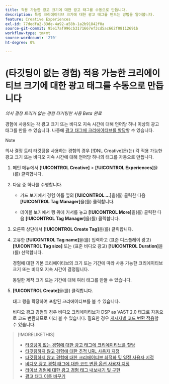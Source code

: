 ```yaml
---
title: 적용 가능한 광고 크기에 대한 광고 태그를 수동으로 만듭니다.
description: 특정 크리에이티브 크기에 대한 광고 태그를 만드는 방법을 알아봅니다.
feature: Creative Experiences
exl-id: 77dedfa2-33de-4a92-a58b-1a2b91842f0a
source-git-commit: 95e17af996cb3171667ef3cd5ac662f08112691b
workflow-type: tm+mt
source-wordcount: '270'
ht-degree: 0%

---
```


# (타깃팅이 없는 경험) 적용 가능한 크리에이티브 크기에 대한 광고 태그를 수동으로 만듭니다

*의사 결정 트리가 없는 경험 타기팅만 사용*
*Beta 완료*

경험에 사용되는 각 광고 크기 또는 비디오 지속 시간에 대해 언어당 하나 이상의 광고 태그를 만들 수 있습니다. 나중에 [광고 태그에 크리에이티브를 할당](experience-tag-assign-creatives.md)할 수 있습니다.

>[!NOTE]
>
>의사 결정 트리 타깃팅을 사용하는 경험의 경우 [!DNL Creative]은(는) 각 적용 가능한 광고 크기 또는 비디오 지속 시간에 대해 언어당 하나의 태그를 자동으로 만듭니다.

1. 메인 메뉴에서 **[!UICONTROL Creative]** > **[!UICONTROL Experiences]**&#x200B;을(를) 클릭합니다.

1. 다음 중 하나를 수행합니다.

   * 카드 보기에서 경험 이름 옆의 **[!UICONTROL ...]**&#x200B;을(를) 클릭한 다음 **[!UICONTROL Tag Manager]**&#x200B;을(를) 클릭합니다.

   * 테이블 보기에서 행 위에 커서를 놓고 **[!UICONTROL More]**&#x200B;을(를) 클릭한 다음 **[!UICONTROL Tag Manager]**&#x200B;을(를) 클릭합니다.

1. 오른쪽 상단에서 **[!UICONTROL Create Tag]**&#x200B;을(를) 클릭합니다.

1. 고유한 **[!UICONTROL Tag name]**&#x200B;을(를) 입력하고 (표준 디스플레이 광고) **[!UICONTROL Tag size]** 또는 (표준 비디오 광고) **[!UICONTROL Duration]**&#x200B;을(를) 선택합니다.

   경험에 대한 기본 크리에이티브의 크기 또는 기간에 따라 사용 가능한 크리에이티브 크기 또는 비디오 지속 시간이 결정됩니다.

   동일한 제작 크기 또는 기간에 대해 여러 태그를 만들 수 있습니다.<!-- What are the implications? -->

1. **[!UICONTROL Create]**&#x200B;을(를) 클릭합니다.

   태그 행을 확장하여 포함된 크리에이티브를 볼 수 있습니다.

   비디오 광고 경험의 경우 비디오 크리에이티브가 DSP as VAST 2.0 태그로 자동으로 코드 변환되므로 미리 볼 수 있습니다. 필요한 경우 [게시자별 코드 변환 적용](experience-tag-video-transcoding.md)할 수 있습니다.

>[!MORELIKETHIS]
>
>* [타깃팅이 없는 경험에 대한 광고 태그에 크리에이티브를 할당](experience-tag-assign-creatives.md)
>* [타깃팅하지 않고 경험에 대한 추적 URL 사용자 지정](experience-tracking-urls-no-targeting.md)
>* [타깃팅하지 않고 경험에 대한 크리에이티브 최적화 및 일정 사용자 지정](experience-optimization-scheduling-no-targeting.md)
>* [비디오 광고 경험 태그에 대한 코드 변환 옵션 사용자 지정](experience-tag-video-transcoding.md)
>* [라이브 경험에 대한 광고 경험 태그 내보내기 및 구현](experience-tag-export.md)
>* [광고 태그 이름 바꾸기](experience-tag-rename.md)
